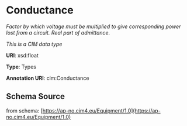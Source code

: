 # Conductance

_Factor by which voltage must be multiplied to give corresponding power lost from a circuit. Real part of admittance._

*This is a CIM data type*

**URI**: xsd:float

**Type**: Types

**Annotation URI**: cim:Conductance

## Schema Source

from schema: [https://ap-no.cim4.eu/Equipment/1.0](https://ap-no.cim4.eu/Equipment/1.0)
